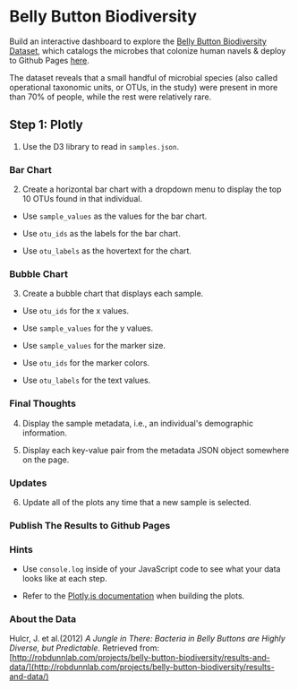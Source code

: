 # Belly Button Biodiversity


Build an interactive dashboard to explore the [Belly Button Biodiversity Dataset](http://robdunnlab.com/projects/belly-button-biodiversity/), which catalogs the microbes that colonize human navels & deploy to Github Pages [here](https://lyli888.github.io/Level-11-Plotly/).

The dataset reveals that a small handful of microbial species (also called operational taxonomic units, or OTUs, in the study) were present in more than 70% of people, while the rest were relatively rare.

## Step 1: Plotly

1. Use the D3 library to read in `samples.json`.

### Bar Chart

2. Create a horizontal bar chart with a dropdown menu to display the top 10 OTUs found in that individual.

* Use `sample_values` as the values for the bar chart.

* Use `otu_ids` as the labels for the bar chart.

* Use `otu_labels` as the hovertext for the chart.

### Bubble Chart

3. Create a bubble chart that displays each sample.

* Use `otu_ids` for the x values.

* Use `sample_values` for the y values.

* Use `sample_values` for the marker size.

* Use `otu_ids` for the marker colors.

* Use `otu_labels` for the text values.

### Final Thoughts

4. Display the sample metadata, i.e., an individual's demographic information.

5. Display each key-value pair from the metadata JSON object somewhere on the page.

### Updates

6. Update all of the plots any time that a new sample is selected.

### Publish The Results to Github Pages

### Hints

* Use `console.log` inside of your JavaScript code to see what your data looks like at each step.

* Refer to the [Plotly.js documentation](https://plot.ly/javascript/) when building the plots.

### About the Data

Hulcr, J. et al.(2012) _A Jungle in There: Bacteria in Belly Buttons are Highly Diverse, but Predictable_. Retrieved from: [http://robdunnlab.com/projects/belly-button-biodiversity/results-and-data/](http://robdunnlab.com/projects/belly-button-biodiversity/results-and-data/)
